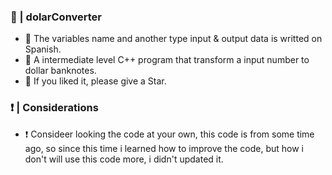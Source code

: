 ### 🚀 | dolarConverter
- 💬 The variables name and another type input & output data is writted on Spanish.
- 🧾 A intermediate level C++ program that transform a input number to dollar banknotes.
- 💝 If you liked it, please give a Star.

### ❗️ | Considerations
- ❗️ Consideer looking the code at your own, this code is from some time ago, so since this time i learned how to improve the code, but how i don't will use this code more, i didn't updated it.

